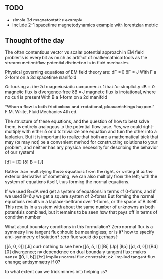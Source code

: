 
TODO
----
- simple 2d magnetostatics example
- include 2-1 spacetime magnetodynamics example with lorentzian metric


Thought of the day
------------------
The often contentious vector vs scalar potential approach in EM field problems is
every bit as much as artifact of mathemathical tools as the
streamfunction/flow potential distinction is in fluid mechanics

Physical governing equations of EM field theory are:
    dF = 0
    δF = J
With F a 2-form on a 3d spacetime manifold

Or looking at the 2d magnetostatic component of that for simplicity
    dB = 0      magnetic flux is divergence-free
    δB = J      magnetic flux is irrotational, where no curl is present
With B a 1-form on a 2d manifold

“When a flow is both frictionless and irrotational, pleasant things happen.” –F.M.
White, Fluid Mechanics 4th ed.

The structure of these equations, and the question of how to best solve them,
is entirely analogous to the potential flow case. Yes, we could right-multiply
with either δ or d to trivialize one equation and turn the other into a laplacian.
But it is important to realize that both are a mathematical trick that may (or may not)
be a convenient method for constructing solutions to your problem, and neither has any
physical necessity for describing the behavior of our system!

 [d]   = [0]
 [δ] B = [J]

Rather than multiplying these equations from the right, or writing B as the exterior derivative of something,
we can also multiply from the left; with the system of equations itself, thus forming the normal equations.

If we used B=dA wed get a system of equations in terms of 0-forms, and if we used B=δψ we get a square system of 2-forms
But forming the normal equations results in a laplace-beltrami over 1-forms, or the space of B itself.
This results in a system with about the same number of unknowns as both potentials combined,
but it remains to be seen how that pays off in terms of condition number.


What about boundary conditions in this formulation?
Zero normal flux is a symmetry line
tangent flux should be meaningless; or is it?
how to specify anti-symmetry of solution? zero flux would do perhaps?

[[δ, 0, 0]]         [Ji]     curl; nothing to see here
[[δ, δ, I]]  [Bi]   [Jp]
             [Bp]
[[d, d, 0]]  [Bd]   [0]     divergence; no dependence on dual boundary tangent flux; makes sense
[[0, I, b]]         [bc]    implies normal flux constraint; ok. implied tangent flux change; antisymmetry if 0?


to what extent can we trick minres into helping us?